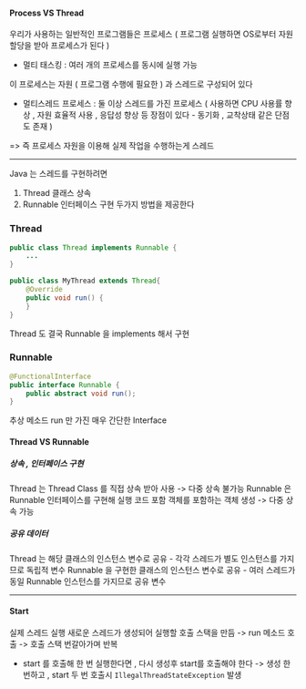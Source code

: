 #### Process VS Thread

우리가 사용하는 일반적인 프로그램들은 프로세스
( 프로그램 실행하면 OS로부터 자원 할당을 받아 프로세스가 된다 )
- 멀티 태스킹 : 여러 개의 프로세스를 동시에 실행 가능

이 프로세스는 자원 ( 프로그램 수행에 필요한 ) 과 스레드로 구성되어 있다
- 멀티스레드 프로세스 : 둘 이상 스레드를 가진 프로세스
( 사용하면 CPU 사용률 향상 , 자원 효율적 사용 , 응답성 향상 등 장점이 있다 - 동기화 , 교착상태 같은 단점도 존재 )

=> 즉 프로세스 자원을 이용해 실제 작업을 수행하는게 스레드

---

Java 는 스레드를 구현하려면 
1. Thread 클래스 상속
2. Runnable 인터페이스 구현
두가지 방법을 제공한다

### Thread

```java
public class Thread implements Runnable {
	...
}
```

```java
public class MyThread extends Thread{	  
	@Override  
	public void run() {  
	}  
}
```

Thread 도 결국 Runnable 을 implements 해서 구현
### Runnable

```java
@FunctionalInterface  
public interface Runnable {
	public abstract void run();  
}
```

추상 메소드 run 만 가진 매우 간단한 Interface

#### Thread VS Runnable

##### 상속 , 인터페이스 구현

Thread 는 Thread Class 를 직접 상속 받아 사용 -> 다중 상속 불가능
Runnable 은 Runnable 인터페이스를 구현해 실행 코드 포함 객체를 포함하는 객체 생성 -> 다중 상속 가능
##### 공유 데이터

Thread 는 해당 클래스의 인스턴스 변수로 공유 - 각각 스레드가 별도 인스턴스를 가지므로 독립적 변수
Runnable 을 구현한 클래스의 인스턴스 변수로 공유 - 여러 스레드가 동일 Runnable 인스턴스를 가지므로 공유 변수

---

#### Start

실제 스레드 실행
새로운 스레드가 생성되어 실행할 호출 스택을 만듬 -> run 메소드 호출 -> 호출 스택 번갈아가며 반복

- start 를 호출해 한 번 실행한다면 , 다시 생성후 start를 호출해야 한다
	-> 생성 한번하고 , start 두 번 호출시 `IllegalThreadStateException` 발생
